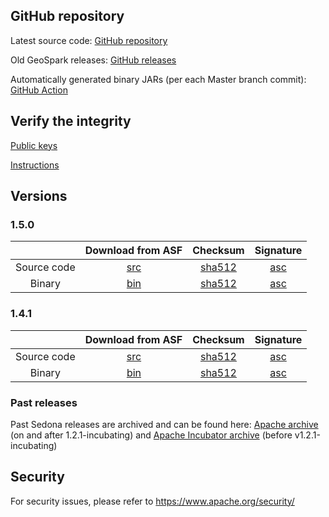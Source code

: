 ## GitHub repository

Latest source code: [GitHub repository](https://github.com/apache/sedona/)

Old GeoSpark releases: [GitHub releases](https://github.com/apache/sedona/releases)

Automatically generated binary JARs (per each Master branch commit): [GitHub Action](https://github.com/apache/sedona/actions/workflows/java.yml)

## Verify the integrity

[Public keys](https://downloads.apache.org/sedona/KEYS)

[Instructions](https://www.apache.org/info/verification.html)

## Versions

### 1.5.0

| | Download from ASF | Checksum | Signature |
|:-----------------:|:--------:|:--------:|:---------:|
|    Source code    |    [src](https://www.apache.org/dyn/closer.lua/sedona/1.5.0/apache-sedona-1.5.0-src.tar.gz)      |     [sha512](https://downloads.apache.org/sedona/1.5.0/apache-sedona-1.5.0-src.tar.gz.sha512)     |     [asc](https://downloads.apache.org/sedona/1.5.0/apache-sedona-1.5.0-src.tar.gz.asc)      |
|       Binary      |    [bin](https://www.apache.org/dyn/closer.lua/sedona/1.5.0/apache-sedona-1.5.0-bin.tar.gz)      |     [sha512](https://downloads.apache.org/sedona/1.5.0/apache-sedona-1.5.0-bin.tar.gz.sha512)     |     [asc](https://downloads.apache.org/sedona/1.5.0/apache-sedona-1.5.0-bin.tar.gz.asc)

### 1.4.1

| | Download from ASF | Checksum | Signature |
|:-----------------:|:--------:|:--------:|:---------:|
|    Source code    |    [src](https://www.apache.org/dyn/closer.lua/sedona/1.4.1/apache-sedona-1.4.1-src.tar.gz)      |     [sha512](https://downloads.apache.org/sedona/1.4.1/apache-sedona-1.4.1-src.tar.gz.sha512)     |     [asc](https://downloads.apache.org/sedona/1.4.1/apache-sedona-1.4.1-src.tar.gz.asc)      |
|       Binary      |    [bin](https://www.apache.org/dyn/closer.lua/sedona/1.4.1/apache-sedona-1.4.1-bin.tar.gz)      |     [sha512](https://downloads.apache.org/sedona/1.4.1/apache-sedona-1.4.1-bin.tar.gz.sha512)     |     [asc](https://downloads.apache.org/sedona/1.4.1/apache-sedona-1.4.1-bin.tar.gz.asc)

### Past releases

Past Sedona releases are archived and can be found here: [Apache archive](https://archive.apache.org/dist/sedona/) (on and after 1.2.1-incubating) and [Apache Incubator archive](https://archive.apache.org/dist/sedona/) (before v1.2.1-incubating)

## Security

For security issues, please refer to https://www.apache.org/security/
